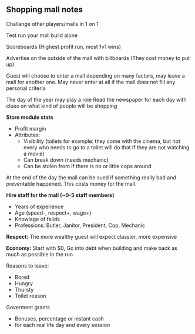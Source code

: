 ## Shopping mall notes

Challange other players/malls in 1 on 1

Test run your mall build alone

Scoreboards (Highest profit run, most 1v1 wins)

Advertise on the outside of the mall with billboards (They cost money to put up)

Guest will choose to enter a mall depending on many factors, may leave a mall for another one. May
never enter at all if the mall does not fill any personal criteria

The day of the year may play a role
Read the newspaper for each day with clues on what kind of people will be shopping

**Store module stats**

- Profit margin
- Attributes:
  - Visibility (toilets for example: they come with the cinema, but not every who needs to go to a toilet will do that if they are not watching a movie)
  - Can break down (needs mechanic)
  - Can be stolen from if there is no or little cops around


At the end of the day the mall can be sued if something really bad and preventable happened. This costs money for the mall.

**Hire staff for the mall (~0-5 staff members)**
- Years of experience
- Age (speed-, respect+, wage+)
- Knowlage of feilds
- Professions: Butler, Janitor, President, Cop, Mechanic


**Respect:**
The more wealthy guest will expect classier, more expensive

**Economy:**
Start with $0, Go into debt when building and make back as much as possible in the run

Reasons to leave:
- Bored
- Hungry
- Thursty
- Toilet reason


Goverment grants
- Bonuses, percentage or instant cash
- for each real life day and every session

